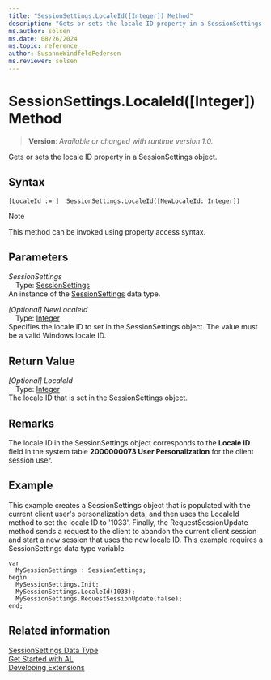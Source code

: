 ```yaml
---
title: "SessionSettings.LocaleId([Integer]) Method"
description: "Gets or sets the locale ID property in a SessionSettings object."
ms.author: solsen
ms.date: 08/26/2024
ms.topic: reference
author: SusanneWindfeldPedersen
ms.reviewer: solsen
---
```

[//]: # (START>DO_NOT_EDIT)
[//]: # (IMPORTANT:Do not edit any of the content between here and the END>DO_NOT_EDIT.)
[//]: # (Any modifications should be made in the .xml files in the ModernDev repo.)
# SessionSettings.LocaleId([Integer]) Method
> **Version**: _Available or changed with runtime version 1.0._

Gets or sets the locale ID property in a SessionSettings object.


## Syntax
```AL
[LocaleId := ]  SessionSettings.LocaleId([NewLocaleId: Integer])
```
> [!NOTE]
> This method can be invoked using property access syntax.
## Parameters
*SessionSettings*  
&emsp;Type: [SessionSettings](sessionsettings-data-type.md)  
An instance of the [SessionSettings](sessionsettings-data-type.md) data type.  

*[Optional] NewLocaleId*  
&emsp;Type: [Integer](../integer/integer-data-type.md)  
Specifies the locale ID to set in the SessionSettings object. The value must be a valid Windows locale ID.  


## Return Value
*[Optional] LocaleId*  
&emsp;Type: [Integer](../integer/integer-data-type.md)  
The locale ID that is set in the SessionSettings object.


[//]: # (IMPORTANT: END>DO_NOT_EDIT)

## Remarks  
The locale ID in the SessionSettings object corresponds to the **Locale ID** field in the system table **2000000073 User Personalization** for the client session user.

## Example
This example creates a SessionSettings object that is populated with the current client user's personalization data, and then uses the LocaleId method to set the locale ID to '1033'. Finally, the RequestSessionUpdate method sends a request to the client to abandon the current client session and start a new session that uses the new locale ID. This example requires a SessionSettings data type variable.

```al
var
  MySessionSettings : SessionSettings;
begin
  MySessionSettings.Init;
  MySessionSettings.LocaleId(1033);
  MySessionSettings.RequestSessionUpdate(false);
end;  
```  


## Related information
[SessionSettings Data Type](sessionsettings-data-type.md)  
[Get Started with AL](../../devenv-get-started.md)  
[Developing Extensions](../../devenv-dev-overview.md)